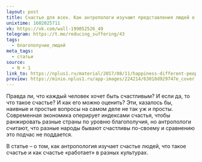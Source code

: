 ```yaml
---
layout: post
title: Счастье для всех. Как антропологи изучают представления людей о хорошей жизни
unixtime: 1602025711
vk: https://vk.com/wall-199052526_49
telegram: https://t.me/reducing_suffering/43
tags:
  - благополучие_людей
meta_tags:
  - статьи
source:
  - N + 1
link_to: https://nplus1.ru/material/2017/08/11/happiness-different-people
preview: https://minio.nplus1.ru/app-images/224214/63018d929747e_cover.jpg
---
```

Правда ли, что каждый человек хочет быть счастливым? И если да, то что такое счастье? И как его можно оценить? Эти, казалось бы, наивные и простые вопросы на самом деле не так уж и просты. Современная экономика оперирует индексами счастья, чтобы ранжировать разные страны по уровню благополучия, но антропологи считают, что разные народы бывают счастливы по-своему и сравнению это подчас не поддается. 

В статье – о том, как антропология изучает счастье людей, что такое счастье и как счастье «работает» в разных культурах. 